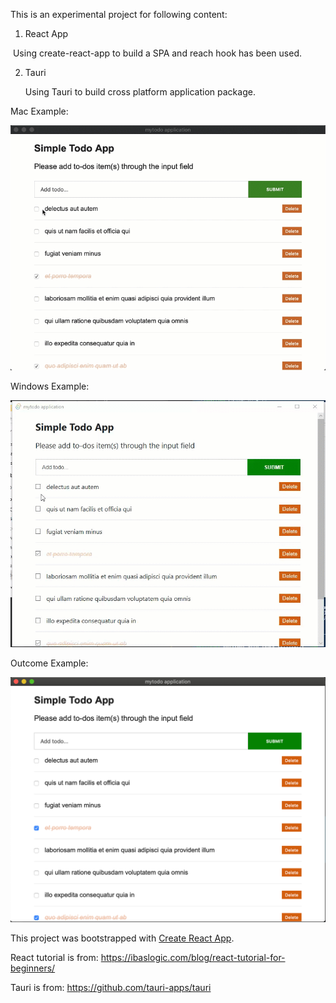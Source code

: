 This is an experimental project for following content:

1) React App

​    Using create-react-app to build a SPA and reach hook has been used.

2) Tauri

   Using Tauri to build cross platform application package.



Mac Example:

![2020-07-17_21-52-02](docs/_image/2020-07-17_21-52-02.gif)

Windows Example:

![7-17-2020 9-43-32 PM](docs/_image/7-17-2020%209-43-32%20PM.gif)


Outcome Example:

![image-20200717181020518](docs/_image/image-20200717181020518.png)



This project was bootstrapped with [Create React App](https://github.com/facebook/create-react-app).

React tutorial is from: https://ibaslogic.com/blog/react-tutorial-for-beginners/

Tauri is from: https://github.com/tauri-apps/tauri

